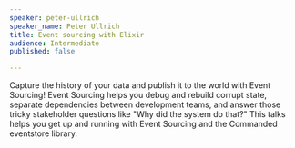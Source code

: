 ```yaml
---
speaker: peter-ullrich
speaker_name: Peter Ullrich
title: Event sourcing with Elixir
audience: Intermediate
published: false

---
```

<p>Capture the history of your data and publish it to the world with Event Sourcing! Event Sourcing helps you debug and rebuild corrupt state, separate dependencies between development teams, and answer those tricky stakeholder questions like "Why did the system do that?" This talks helps you get up and running with Event Sourcing and the Commanded eventstore library.</p>
